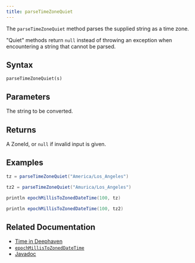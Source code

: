 ```yaml
---
title: parseTimeZoneQuiet
---
```


The `parseTimeZoneQuiet` method parses the supplied string as a time zone.

"Quiet" methods return `null` instead of throwing an exception when encountering a string that cannot be parsed.

## Syntax

```
parseTimeZoneQuiet(s)
```

## Parameters

<ParamTable>
<Param name="s" type="string">

The string to be converted.

</Param>
</ParamTable>

## Returns

A ZoneId, or `null` if invalid input is given.

## Examples

```groovy order=:log
tz = parseTimeZoneQuiet("America/Los_Angeles")

tz2 = parseTimeZoneQuiet("Amurica/Los_Angeles")

println epochMillisToZonedDateTime(100, tz)

println epochMillisToZonedDateTime(100, tz2)
```

## Related Documentation

- [Time in Deephaven](../../../conceptual/time-in-deephaven.md)
- [`epochMillisToZonedDateTime`](./epochMillisToZonedDateTime.md)
- [Javadoc](https://deephaven.io/core/javadoc/io/deephaven/time/DateTimeUtils.html#parseTimeZoneQuiet(java.lang.String))
